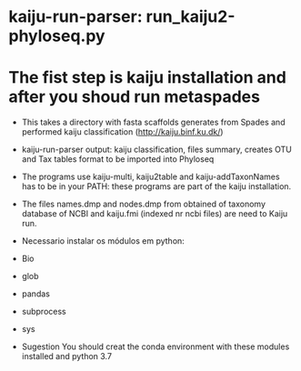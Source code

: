 # kaiju-run-parser: run_kaiju2-phyloseq.py

# The fist step is kaiju installation and after you shoud run metaspades

* This takes a directory with fasta scaffolds generates from Spades and performed kaiju classification (http://kaiju.binf.ku.dk/)

- kaiju-run-parser output: kaiju classification, files summary, creates OTU and Tax tables format to be imported into Phyloseq 
- The programs use kaiju-multi, kaiju2table and kaiju-addTaxonNames has to be in your PATH: these programs are part of the kaiju installation.

- The files names.dmp and nodes.dmp from obtained of taxonomy database of NCBI and kaiju.fmi (indexed nr ncbi files) are need to Kaiju run.

- Necessario instalar os módulos em python:
- Bio
- glob
- pandas
- subprocess
- sys

* Sugestion You should creat the conda environment with these modules installed and python 3.7
